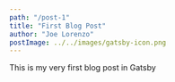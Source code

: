 ```yaml
---
path: "/post-1"
title: "First Blog Post"
author: "Joe Lorenzo"
postImage: ../../images/gatsby-icon.png
---
```


This is my very first blog post in Gatsby